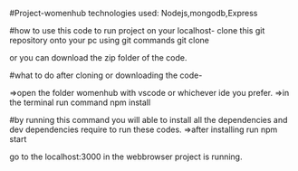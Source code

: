 #Project-womenhub
technologies used: Nodejs,mongodb,Express

#how to use this code to run project on your localhost-
clone this git repository onto your pc using git commands
git clone <repo-link>


or you can download the zip folder of the code.


#what to do after cloning or downloading the code-

=>open the folder womenhub with vscode or whichever ide you prefer.
=>in the terminal run command 
  npm install
  
#by running this command you will able to install all the dependencies and dev dependencies require to run these codes.
 =>after installing run
  npm start
  
 go to the localhost:3000 in the webbrowser project is running.
